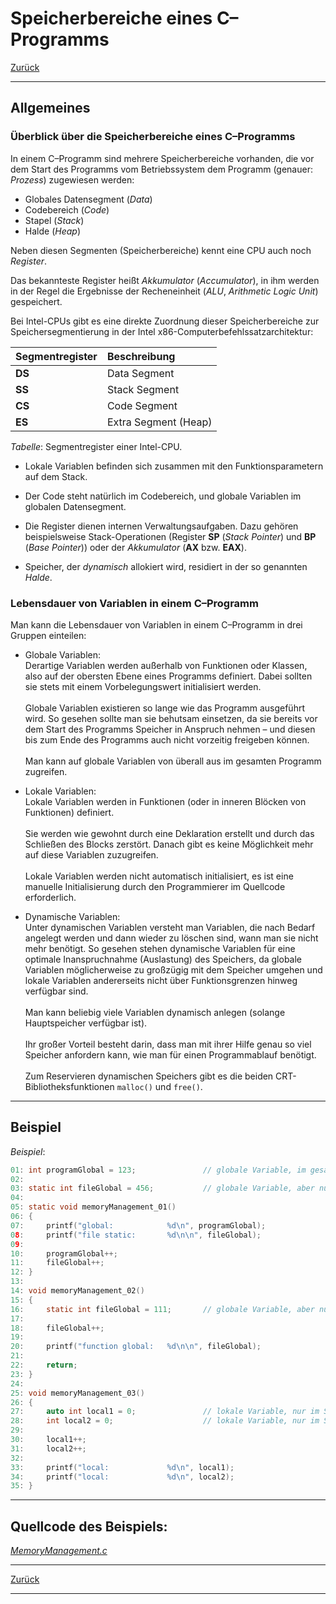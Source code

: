 # Speicherbereiche eines C–Programms

[Zurück](../../Markdown/Agenda.md)

---

## Allgemeines

### Überblick über die Speicherbereiche eines C&ndash;Programms

In einem C&ndash;Programm sind mehrere Speicherbereiche vorhanden,
die vor dem Start des Programms vom Betriebssystem dem Programm (genauer: *Prozess*)
zugewiesen werden:

  * Globales Datensegment (*Data*)
  * Codebereich (*Code*)
  * Stapel (*Stack*)
  * Halde (*Heap*)
  
Neben diesen Segmenten (Speicherbereiche) kennt eine CPU auch noch *Register*.

Das bekannteste Register heißt *Akkumulator* (*Accumulator*),
in ihm werden in der Regel die Ergebnisse der Recheneinheit (*ALU*, *Arithmetic Logic Unit*) gespeichert.

Bei Intel-CPUs gibt es eine direkte Zuordnung dieser Speicherbereiche
zur Speichersegmentierung in der Intel x86-Computerbefehlssatzarchitektur:

| Segmentregister  | Beschreibung |
| :--- | :---|
| **DS** | Data Segment |
| **SS** | Stack Segment |
| **CS** | Code Segment |
| **ES** | Extra Segment (Heap) |

*Tabelle*: Segmentregister einer Intel-CPU.

  * Lokale Variablen befinden sich zusammen mit den Funktionsparametern auf dem Stack.

  * Der Code steht natürlich im Codebereich, und globale Variablen im globalen Datensegment.

  * Die Register dienen internen Verwaltungsaufgaben. Dazu gehören beispielsweise Stack-Operationen
  (Register **SP** (*Stack Pointer*) und **BP** (*Base Pointer*))
  oder der *Akkumulator* (**AX** bzw. **EAX**).

  * Speicher, der *dynamisch* allokiert wird, residiert in der so genannten *Halde*.

### Lebensdauer von Variablen in einem C&ndash;Programm

Man kann die Lebensdauer von Variablen in einem C&ndash;Programm in drei Gruppen einteilen:

  * Globale Variablen:<br />
  Derartige Variablen werden außerhalb von Funktionen oder Klassen, also auf der obersten
  Ebene eines Programms definiert. Dabei sollten sie stets mit einem Vorbelegungswert initialisiert werden.<br /><br />
  Globale Variablen existieren so lange wie das Programm ausgeführt wird.
  So gesehen sollte man sie behutsam einsetzen, da sie bereits vor dem Start
  des Programms Speicher in Anspruch nehmen &ndash;
  und diesen bis zum Ende des Programms auch nicht vorzeitig freigeben können.<br /><br />
  Man kann auf globale Variablen von überall aus im gesamten Programm zugreifen.

  * Lokale Variablen:<br />
  Lokale Variablen werden in Funktionen (oder in inneren Blöcken von Funktionen)
  definiert.<br /><br />
  Sie werden wie gewohnt durch eine Deklaration erstellt
  und durch das Schließen des Blocks zerstört.
  Danach gibt es keine Möglichkeit mehr auf diese Variablen zuzugreifen.<br /><br />
  Lokale Variablen werden nicht automatisch initialisiert,
  es ist eine manuelle Initialisierung durch den Programmierer im Quellcode erforderlich.


  * Dynamische Variablen:<br />
  Unter dynamischen Variablen versteht man Variablen, die nach Bedarf angelegt werden
  und dann wieder zu löschen sind, wann man sie nicht mehr benötigt.
  So gesehen stehen dynamische Variablen für eine optimale Inanspruchnahme (Auslastung) des Speichers,
  da globale Variablen möglicherweise zu großzügig mit dem Speicher umgehen
  und lokale Variablen andererseits nicht über Funktionsgrenzen hinweg verfügbar sind.<br /><br />
  Man kann beliebig viele Variablen dynamisch anlegen (solange Hauptspeicher verfügbar ist).<br /><br />
  Ihr großer Vorteil besteht darin, dass man mit ihrer Hilfe genau so viel Speicher anfordern kann,
  wie man für einen Programmablauf benötigt.<br /><br />
  Zum Reservieren dynamischen Speichers gibt es die beiden CRT-Bibliotheksfunktionen `malloc()` und `free()`.


---

## Beispiel

*Beispiel*:

```c
01: int programGlobal = 123;               // globale Variable, im gesamten Programm verfügbar
02: 
03: static int fileGlobal = 456;           // globale Variable, aber nur in dieser Datei verfügbar
04: 
05: static void memoryManagement_01()
06: {
07:     printf("global:            %d\n", programGlobal);
08:     printf("file static:       %d\n\n", fileGlobal);
09: 
10:     programGlobal++;
11:     fileGlobal++;
12: }
13: 
14: void memoryManagement_02()
15: {
16:     static int fileGlobal = 111;       // globale Variable, aber nur im Scope dieser Funktion verfügbar
17: 
18:     fileGlobal++;
19: 
20:     printf("function global:   %d\n\n", fileGlobal);
21: 
22:     return;
23: }
24: 
25: void memoryManagement_03()
26: {
27:     auto int local1 = 0;               // lokale Variable, nur im Scope dieser Funktion verfügbar
28:     int local2 = 0;                    // lokale Variable, nur im Scope dieser Funktion verfügbar
29: 
30:     local1++;
31:     local2++;
32: 
33:     printf("local:             %d\n", local1);
34:     printf("local:             %d\n", local2);
35: }
```

---

## Quellcode des Beispiels:

[*MemoryManagement.c*](MemoryManagement.c)<br />

---

[Zurück](../../Markdown/Agenda.md)

---
